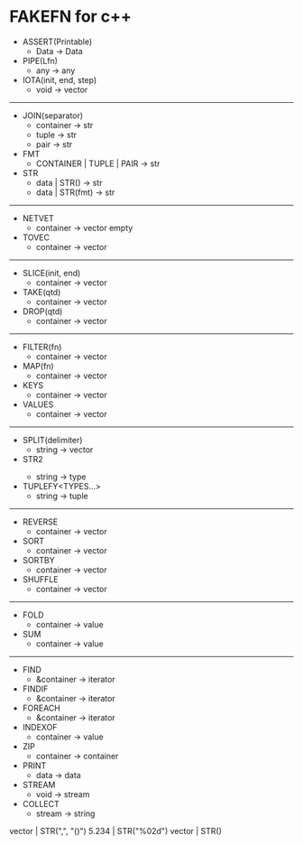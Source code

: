 # FAKEFN for c++


- ASSERT(Printable)
  - Data<Printable> -> Data
- PIPE(Lfn)
	- any -> any
- IOTA(init, end, step)
	- void -> vector<int>
----------------------------------------
- JOIN(separator)
	- container -> str
	- tuple -> str
	- pair -> str
- FMT
	- CONTAINER | TUPLE | PAIR -> str
- STR
	- data | STR() -> str
	- data | STR(fmt) -> str
----------------------------------------
- NETVET
	- container -> vector empty 
- TOVEC
	- container -> vector
----------------------------------------
- SLICE(init, end)
	- container -> vector
- TAKE(qtd)
	- container -> vector
- DROP(qtd)
	- container -> vector
----------------------------------------
- FILTER(fn)
	- container -> vector
- MAP(fn)
	- container -> vector
- KEYS
	- container<pair> -> vector
- VALUES
	- container<pair> -> vector
----------------------------------------
- SPLIT(delimiter)
	- string -> vector<string>
- STR2<TYPE>
	- string -> type
- TUPLEFY<TYPES...>
	- string -> tuple
----------------------------------------
- REVERSE
	- container -> vector
- SORT
	- container -> vector
- SORTBY
	- container -> vector
- SHUFFLE
	- container -> vector
----------------------------------------
- FOLD
	- container -> value
- SUM
	- container -> value
----------------------------------------
- FIND
	- &container -> iterator
- FINDIF
	- &container -> iterator
- FOREACH
	- &container -> iterator
- INDEXOF
	- container -> value
- ZIP
	- container -> container<pair>
- PRINT
	- data -> data
- STREAM
	- void -> stream
- COLLECT
	- stream -> string



vector | STR(",", "()")
5.234  | STR("%02d") 
vector<pair> | STR() 